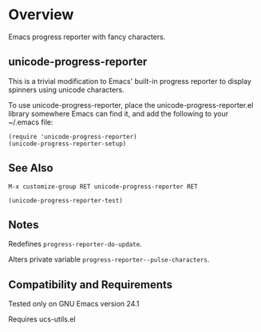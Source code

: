 Overview
========
Emacs progress reporter with fancy characters.

unicode-progress-reporter
-------------------------
This is a trivial modification to Emacs' built-in progress
reporter to display spinners using unicode characters.

To use unicode-progress-reporter, place the
unicode-progress-reporter.el library somewhere Emacs can
find it, and add the following to your ~/.emacs file:

	(require 'unicode-progress-reporter)
	(unicode-progress-reporter-setup)

See Also
--------
	M-x customize-group RET unicode-progress-reporter RET

	(unicode-progress-reporter-test)

Notes
-----
Redefines `progress-reporter-do-update`.

Alters private variable `progress-reporter--pulse-characters`.

Compatibility and Requirements
------------------------------
Tested only on GNU Emacs version 24.1

Requires ucs-utils.el
